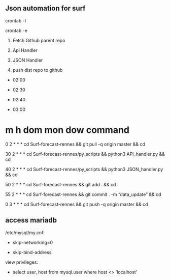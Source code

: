 ## Json automation for surf

crontab -l

crontab -e

  

1.  Fetch Github parent repo
    
2.  Api Handler
    
3.  JSON Handler
    
4.  push dist repo to github
    

-   02:00
    
-   02:30
    
-   02:40
    
-   03:00
    

  

# m h dom mon dow command

0 2 * * * cd Surf-forecast-rennes && git pull -q origin master && cd

30 2 * * * cd Surf-forecast-rennes/py_scripts && python3 API_handler.py && cd

40 2 * * * cd Surf-forecast-rennes/py_scripts && python3 JSON_handler.py && cd

50 2 * * * cd Surf-forecast-rennes && git add . && cd

55 2 * * * cd Surf-forecast-rennes && git commit . -m “data_update” && cd

0 3 * * * cd Surf-forecast-rennes && git push -q origin master && cd

  
  
  

## access mariadb

  

/etc/mysql/my.cnf:

-   skip-networking=0
    
-   skip-bind-address
    

view privileges:

-   select user, host from mysql.user where host <> 'localhost'
<!--stackedit_data:
eyJoaXN0b3J5IjpbLTE1MTk1ODU0NTddfQ==
-->